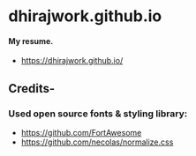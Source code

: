 
# dhirajwork.github.io
#### My resume.

* https://dhirajwork.github.io/




## Credits-

### Used open source fonts & styling library:

- https://github.com/FortAwesome
- https://github.com/necolas/normalize.css
